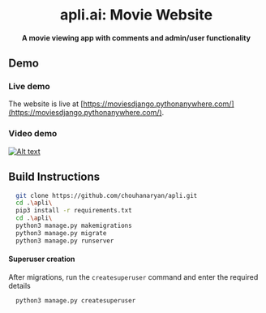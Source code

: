 <h1 align="center">apli.ai: Movie Website</h1>
<h4 align='center'>A movie viewing app with comments and admin/user functionality</h4>

## Demo

### Live demo

The website is live at [https://moviesdjango.pythonanywhere.com/](https://moviesdjango.pythonanywhere.com/).

### Video demo

[![Alt text](https://img.youtube.com/vi/8R-Uch6WbaQ/0.jpg)](https://www.youtube.com/watch?v=8R-Uch6WbaQ)

## Build Instructions

```bash
  git clone https://github.com/chouhanaryan/apli.git
  cd .\apli\
  pip3 install -r requirements.txt
  cd .\apli\
  python3 manage.py makemigrations
  python3 manage.py migrate
  python3 manage.py runserver
```
#### Superuser creation

After migrations, run the ```createsuperuser``` command and enter the required details

```bash
  python3 manage.py createsuperuser
```
